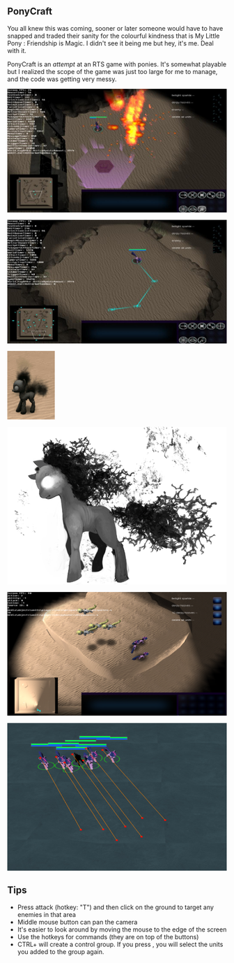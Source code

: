 PonyCraft
---------

You all knew  this  was  coming,  sooner  or  later someone would have to have
snapped  and traded their sanity for the colourful kindness that is My  Little
Pony : Friendship is Magic.  I  didn't  see it being me but hey, it's me. Deal
with it.

PonyCraft is an *attempt* at an RTS  game  with ponies. It's somewhat playable
but I realized the scope  of the game was just too large for me to manage, and
the code was getting very messy.

![](screenshots/ponycraft_shot2_zps09d53ac1.jpg)

![](screenshots/ponycraft_shot3_zpsab809e92.jpg)

![](screenshots/smoke.gif)

![](screenshots/IMG_25082012_005904_zps6de6993f.png)

![](screenshots/improved_textures.png)

![](screenshots/ponycraft_formation1.png)

Tips
----
  - Press attack (hotkey: "T") and then click on the ground to target any enemies in that area
  - Middle mouse button can pan the camera
  - It's easier to look around by moving the mouse to the edge of the screen
  - Use the hotkeys for commands (they are on top of the buttons)
  - CTRL+<number> will create a control group. If you press <number>, you will select the units you added to the group again.

